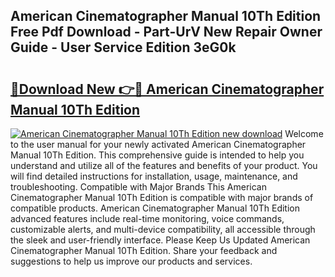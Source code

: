 ## American Cinematographer Manual 10Th Edition Free Pdf Download - Part-UrV New Repair Owner Guide - User Service Edition 3eG0k

# <h2><a href="http://cf27419.oget.top/?id=American+Cinematographer+Manual+10Th+Edition">🔗Download New 👉🔴 American Cinematographer Manual 10Th Edition</a></h2>

[![American Cinematographer Manual 10Th Edition new download](https://i.imgur.com/5g1atiW.png)](http://cf27419.oget.top/?id=American+Cinematographer+Manual+10Th+Edition)
Welcome to the user manual for your newly activated American Cinematographer Manual 10Th Edition. This comprehensive guide is intended to help you understand and utilize all of the features and benefits of your product. You will find detailed instructions for installation, usage, maintenance, and troubleshooting. Compatible with Major Brands This American Cinematographer Manual 10Th Edition is compatible with major brands of compatible products. American Cinematographer Manual 10Th Edition advanced features include real-time monitoring, voice commands, customizable alerts, and multi-device compatibility, all accessible through the sleek and user-friendly interface. Please Keep Us Updated American Cinematographer Manual 10Th Edition. Share your feedback and suggestions to help us improve our products and services.
